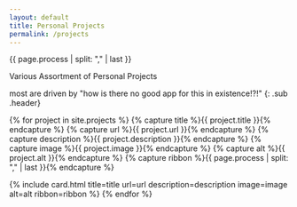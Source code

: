 ```yaml
---
layout: default
title: Personal Projects
permalink: /projects
---
```

{{ page.process | split: "," | last }}

<div class="ui header" markdown="1">

Various Assortment of Personal Projects

most are driven by "how is there no good app for this in existence!?!"
{: .sub .header}

</div>

<div class="ui raised link cards">

{% for project in site.projects %}
{% capture title %}{{ project.title }}{% endcapture %}
{% capture url %}{{ project.url }}{% endcapture %}
{% capture description %}{{ project.description }}{% endcapture %}
{% capture image %}{{ project.image }}{% endcapture %}
{% capture alt %}{{ project.alt }}{% endcapture %}
{% capture ribbon %}{{ page.process | split: "," | last }}{% endcapture %}

{% include card.html 
    title=title
    url=url
    description=description
    image=image
    alt=alt
    ribbon=ribbon
%}
{% endfor %}

</div>
